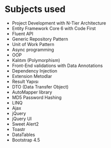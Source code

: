 # Subjects used
- Project Development with N-Tier Architecture
- Entity Framework Core 6 with Code First 
- Fluent API 
- Generic Repository Pattern
- Unit of Work Pattern
- Async programming
- OOP
- Kalıtım (Polymorphism)
- Front-End validations with Data Annotations
- Dependency Injection
- Extension Metodlar
- Result Yapısı
- DTO (Data Transfer Object) 
- AutoMapper library
- MD5 Password Hashing
- LINQ
- Ajax
- jQuery
- jQuery UI
- Sweet Alert2
- Toastr
- DataTables
- Bootstrap 4.5 
